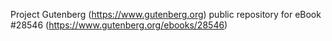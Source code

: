 Project Gutenberg (https://www.gutenberg.org) public repository for eBook #28546 (https://www.gutenberg.org/ebooks/28546)
